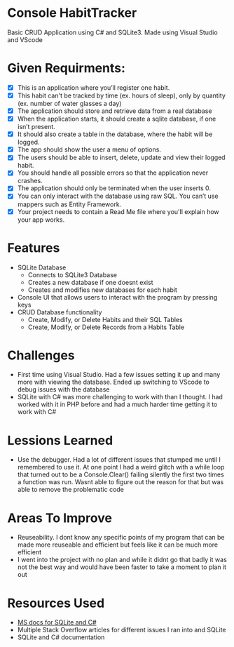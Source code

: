 # Console HabitTracker
  
  Basic CRUD Application using C# and SQLite3. Made using Visual Studio and VScode
  
# Given Requirments:
  - [x] This is an application where you’ll register one habit.
  - [x] This habit can't be tracked by time (ex. hours of sleep), only by quantity (ex. number of water glasses a day)
  - [x] The application should store and retrieve data from a real database
  - [x] When the application starts, it should create a sqlite database, if one isn’t present.
  - [x] It should also create a table in the database, where the habit will be logged.
  - [x] The app should show the user a menu of options.
  - [x] The users should be able to insert, delete, update and view their logged habit.
  - [x] You should handle all possible errors so that the application never crashes.
  - [x] The application should only be terminated when the user inserts 0.
  - [x] You can only interact with the database using raw SQL. You can’t use mappers such as Entity Framework.
  - [x] Your project needs to contain a Read Me file where you'll explain how your app works.

# Features
  * SQLite Database
    * Connects to SQLite3 Database
    * Creates a new database if one doesnt exist
    * Creates and modifies new databases for each habit
  * Console UI that allows users to interact with the program by pressing keys
  * CRUD Database functionality
      * Create, Modify, or Delete Habits and their SQL Tables
      * Create, Modify, or Delete Records from a Habits Table

# Challenges
  * First time using Visual Studio. Had a few issues setting it up and many more with viewing the database. Ended up switching to VScode to debug issues with the database
  * SQLite with C# was more challenging to work with than I thought. I had worked with it in PHP before and had a much harder time getting it to work with C#

# Lessions Learned
  * Use the debugger. Had a lot of different issues that stumped me until I remembered to use it. At one point I had a weird glitch with a while loop that turned out to be a Console.Clear() failing silently the first two times a function was run. Wasnt able to figure out the reason for that but was able to remove the problematic code

# Areas To Improve
  * Reuseability. I dont know any specific points of my program that can be made more reuseable and efficient but feels like it can be much more efficient
  * I went into the project with no plan and while it didnt go that badly it was not the best way and would have been faster to take a moment to plan it out

# Resources Used
  * [MS docs for SQLite and C#](https://learn.microsoft.com/en-us/dotnet/standard/data/sqlite/?tabs=net-cli)
  * Multiple Stack Overflow articles for different issues I ran into and SQLite
  * SQLite and C# documentation

